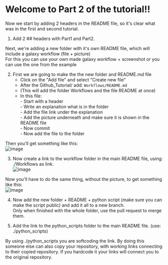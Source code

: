 # Welcome to Part 2 of the tutorial!! 

Now we start by adding 2 headers in the README file, so it's clear what was in the first and second tutorial.
1. Add 2 ## headers with Part1 and Part2. 

Next, we're adding a new folder with it's own README file, which will include a galaxy workflow (file + picture)<br>
For this you can use your own made galaxy workflow + screenshot or you can use the one from the example

2. First we are going to make the the new folder and README.md file<br>
    - Click on the "Add file" and select "Create new file"
    - After the Github_Tutorial/ add: `Workflows/README.md`
    - (This will add the folder Workflows and the file README at once)
    - In this file:<br>
            - Start with a header<br>
            - Write an explanation what is in the folder<br>
            - Add the file link under the explanation<br>
            - Add the picture underneath and make sure it is shown in the README file<br>
            - Now commit<br>
            - Now add the file to the folder

Then you'll get something like this:<br>
![image](https://user-images.githubusercontent.com/42538229/137340643-be4fb3f6-8fcd-472a-ade5-418e6132a85e.png)

3. Now create a link to the workflow folder in the main README file, using: ./Workflows as link.<br>
![image](https://user-images.githubusercontent.com/42538229/137859398-9fbe45ae-9f5e-4749-844d-396ca6ea8aec.png)

Now you'll have to do the same thing, without the picture, to get something like this:<br> 
![image](https://user-images.githubusercontent.com/42538229/137862606-9d4e4453-55f4-432e-94ee-91c6036b1a26.png)

4. Now add the new folder + README + python script (make sure you can make the script public) and add it all to a new branch.<br>
Only when finished with the whole folder, use the pull request to merge them. 

5. Add the link to the python_scripts folder to the main README file. (use: ./python_scripts)

By using ./python_scripts you are softcoding the link. By doing this someone else can also copy your repository, with working links connecting to their copied repository. If you hardcode it your links will connect you to the original repository.
